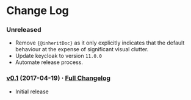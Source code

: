 # Change Log

### Unreleased

* Remove `{@inheritDoc}` as it only explicitly indicates that the default behaviour at the expense of significant visual clutter.
* Update keycloak to version `11.0.0`
* Automate release process.

### [v0.1](https://github.com/realityforge/simple-keycloak-service/tree/v0.1) (2017-04-19) · [Full Changelog](https://github.com/realityforge/simple-keycloak-service/compare/1fd1321c91423263a05354538dd04f130a7ba0fd...v0.1)

* Initial release
